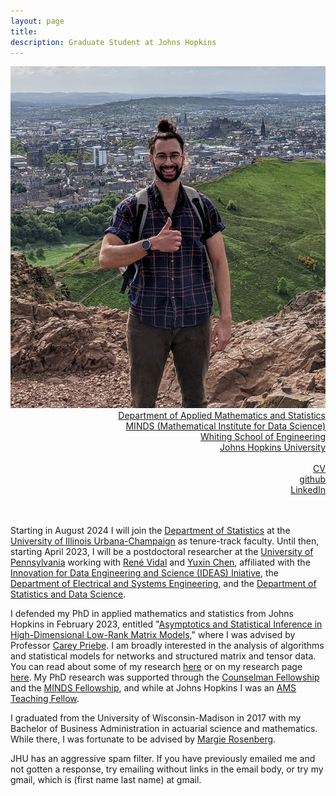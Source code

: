 ```yaml
---
layout: page
title: 
description: Graduate Student at Johns Hopkins
---
```

<div class="container">
	<div class = "span3">
		<div style="text-align:center"><img src ="assets/pics/pic2.jpg"/>
		</div>
	</div>
	<div class = "span4">
		<div style="text-align:right">
		<a href="https://engineering.jhu.edu/ams/">Department of Applied Mathematics and Statistics</a><br/>
		<a href="https://www.minds.jhu.edu/">MINDS (Mathematical Institute for Data Science)</a><br/>
		<a href="https://engineering.jhu.edu/">Whiting School of Engineering</a><br/>
          	<a href="https://www.jhu.edu/">Johns Hopkins University</a><br/>
		<br/>
		<a href="{{ BASE_PATH }}/assets/JoshuaAgterbergCV.pdf">CV</a><br/>
		<a href = "https://github.com/jagterberg">github</a><br/>
		<a href = "https://www.linkedin.com/in/joshuaagterberg/">LinkedIn</a><br/>
		</div>		
	</div>
</div>

<br/>
<br/>


Starting in August 2024 I will join the [Department of Statistics](https://stat.illinois.edu/) at the [University of Illinois Urbana-Champaign](https://illinois.edu/) as tenure-track faculty. Until then, starting April 2023, I will be a postdoctoral researcher at the [University of Pennsylvania](https://www.upenn.edu/) working with [René Vidal](http://vision.jhu.edu/rvidal.html) and [Yuxin Chen](https://yuxinchen2020.github.io/index.html), affiliated with the [Innovation for Data Engineering and Science (IDEAS) Iniative](https://research.seas.upenn.edu/initiatives/data-science/), the [Department of Electrical and Systems Engineering](https://www.ese.upenn.edu/), and the [Department of Statistics and Data Science](https://statistics.wharton.upenn.edu/). 

I defended my PhD in applied mathematics and statistics from Johns Hopkins in February 2023, entitled "[Asymptotics and Statistical Inference in High-Dimensional Low-Rank Matrix Models](/assets/dissertation.pdf)," where I was
advised by Professor [Carey Priebe](https://www.ams.jhu.edu/~priebe/). I am broadly interested in the analysis of algorithms and statistical models for networks and structured matrix and tensor data. 
You can read about some of my research [here](https://engineering.jhu.edu/ams/news/joshua-agterberg-best-presentation-nonparametric-statistics/) or on my research page
[here](/pages/research.html).  My PhD research was supported through the [Counselman Fellowship](https://engineering.jhu.edu/ams/fellowship-information/)
and the [MINDS Fellowship](https://www.minds.jhu.edu/people/#tripods-fellows), and while at Johns Hopkins I was an [AMS Teaching Fellow](https://engineering.jhu.edu/ams/teaching-fellows-program/).  

I graduated from the University of Wisconsin-Madison in 2017 with my Bachelor of Business Administration in actuarial
science and mathematics.  While there, I was fortunate to be advised by [Margie Rosenberg](https://bus.wisc.edu/faculty/marjorie-rosenberg).  

JHU has an aggressive spam filter. If you have previously emailed me and not gotten a response, try emailing without links in the email body, or try my gmail, which is (first name last name) at gmail.



